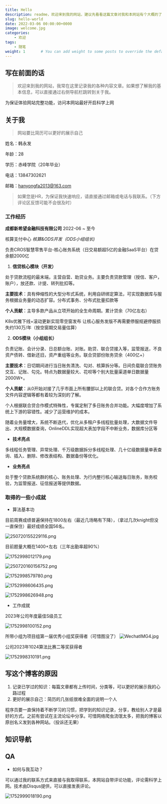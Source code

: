 ```yaml
---
title: Hello
description: readme，欢迎来到我的网站，建议先看看这篇文章对我和本网站有个大概的了解。
slug: hello-world
date: 2022-03-06 00:00:00+0000
image: welcome.jpg
categories:
    - 欢迎
tags:
    - 随笔
weight: 1       # You can add weight to some posts to override the default sorting (date descending)
---
```






## 写在前面的话



>  欢迎来到我的网站，我常在这里记录我的各种内容文章。如果想了解我的基本信息，可以直接通过右侧导航栏跳转到关于我。

为保证体验网站完整功能，访问本网站最好开启科学上网

## 关于我

> 网站要比简历可以更好的展示自己

姓名：韩永发

年龄：28

学历：赤峰学院（20年毕业）

电话：13847302621

邮箱：hanyongfa2013@163.com

> 如果您是HR，为保证我快速响应，请直接通过邮箱或电话与我联系。（下方评论区反馈可能不会很及时）



### 工作经历

**成都新希望金融科技有限公司** 2022-06 ~ 至今

核算支付中心 *核算&ODS开发（ODS小组组长)*

负责CROS智慧零售平台-核心账务系统（日交易额超5亿的金融SaaS平台）在贷余额2000亿

1. **信贷核心模块（开发）**

处于贷款流程的最末端，主营自营、助贷业务。主要负责贷款管理（授信、客户，账户），放还款、计提、转列批扣等。

**主要技术**：具有伸缩性的大型分布式系统，利用自研绑定算法，可实现数据库与服务根据业务量的动态扩容。分布式事务、分布式批量扣款等

**个人贡献**：主导多款产品从立项开始的全生命周期。累计贷余（70亿左右）

K8s优雅下线+滚动更新实现零空窗发布 让核心服务发版不再需要停服规避停服损失约130万/年（按空窗期交易量估算）

2. **ODS模块（小组组长）**

负责记账、会计分录、日总额台账、对账。助贷、联合贷接入等，监管报送，不良资产债转、借新还旧，资产重组等业务。联合贷部份账务贷余（400亿+）

**主要技术**：日切期间进行当日账务清洗、勾对、核算拆分等。日间负载联合贷账务交互、记账、勾兑。特点为数据量较大、花呗等个别大批量渠道单日数据量2000W+。

**个人贡献**：从0开始对接了几乎市面上所有腰部以上的联合贷。对各个合作方账务文件内容逻辑等都有着较为深刻的了解。

个人根据联合贷合作模式特殊性，专属定制了多日账务合并功能。大幅度增加了系统上下游的容错性。减少了运营维护的成本。

随着业务量增大，系统不断迭代，优化从多租户多线程批量处理，大数据文件导出、大规模数据查询，OnlineDDL实现超大表加字段不中断业务，数据库分区等

- **技术亮点**

多线程任务管理、异常处理、千万级数据拆分多线程处理、几十亿级数据量单表查询、插入、删除、修改表结构、数据备份等优化。

- **业务亮点**

处于整个贷款系统群的核心、账务处理、为行内整行核心输送每日账务，账务校验，为监管报送、征信报送等提供数据。



### 取得的一些小成就

- 算法基本功

目前周赛成绩普遍保持在1800左右（最近几场略有下降），（拿过几次knight但没一直保住）最好成绩全国56名。

![250720155229116.png](https://fastly.jsdelivr.net/gh/thecoolboyhan/th_blogs@main/image/2025-07/250720155229116_1752997949162.png)

目前题量大概在1400+左右（三年出勤率超90%）

![1752998012179.png](https://fastly.jsdelivr.net/gh/thecoolboyhan/th_blogs@main/image/2025-07/1752998012179_1752998012205.png)



![250720160156752.png](https://fastly.jsdelivr.net/gh/thecoolboyhan/th_blogs@main/image/2025-07/250720160156752_1752998516773.png)

![1752998579780.png](https://fastly.jsdelivr.net/gh/thecoolboyhan/th_blogs@main/image/2025-07/1752998579780_1752998579805.png)

![1752998606435.png](https://fastly.jsdelivr.net/gh/thecoolboyhan/th_blogs@main/image/2025-07/1752998606435_1752998606456.png)

![1752998626948.png](https://fastly.jsdelivr.net/gh/thecoolboyhan/th_blogs@main/image/2025-07/1752998626948_1752998626973.png)



- 工作成就

2023年公司年度最佳S级员工

![1752998100152.png](https://fastly.jsdelivr.net/gh/thecoolboyhan/th_blogs@main/image/2025-07/1752998100152_1752998100179.png)



所带小组为项目组第一届优秀小组奖获得者（可惜图没了）
![WechatIMG4.jpg](https://fastly.jsdelivr.net/gh/thecoolboyhan/th_blogs@main/image/2025-09/WechatIMG4_1758002513899.jpg)


公司2023年1024算法比赛二等奖获得者

![1752998310191.png](https://fastly.jsdelivr.net/gh/thecoolboyhan/th_blogs@main/image/2025-07/1752998310191_1752998310218.png)





## 写这个博客的原因

1. 记录已学过的知识：每篇文章都有上传时间，分类等，可以更好的展示我的心路过程
2. 更好的展示自己：简历的几张纸很难全面的说明一个人



程序员要一直保持着不断学习的习惯，把学到的知识记录，分享，教给别人才是最好的方式。之前有尝试在主流论坛中分享。可惜网络爬虫流氓太多，把我的博客以原创名义发到各种网站。（投诉还无果）



## 知识导航







## QA

- 如何与我互动？

可以通过我的联系方式来直接与我取得联系，本网站自带评论功能，评论需科学上网。技术由Disqus提供，可以直接发表评论。

![1752999018190.png](https://fastly.jsdelivr.net/gh/thecoolboyhan/th_blogs@main/image/2025-07/1752999018190_1752999018207.png)